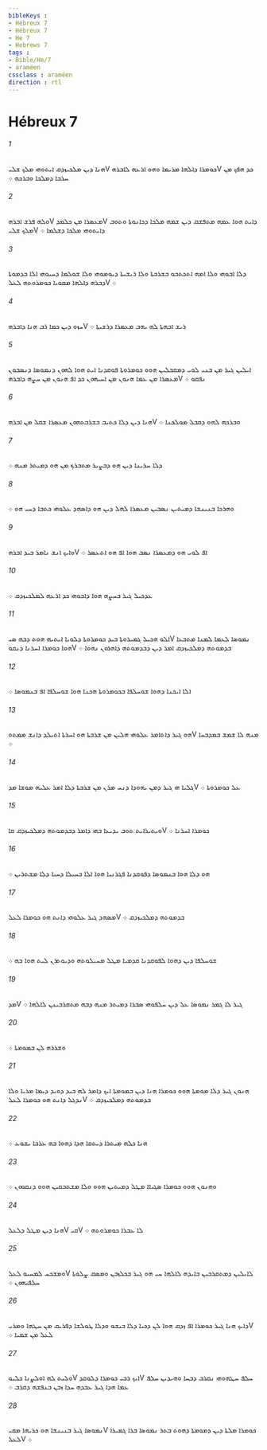 ```yaml
---
bibleKeys : 
- Hébreux 7
- Hébreux 7
- He 7
- Hebrews 7
tags : 
- Bible/He/7
- araméen
cssclass : araméen
direction : rtl
---
```


# Hébreux 7

###### 1
ܗܢܐ ܕܝܢ ܡܠܟܝܙܕܩ ܐܝܬܘܗܝ ܡܠܟ ܫܠܝV ܟܘܡܪܐ ܕܐܠܗܐ ܡܪܝܡܐ ܘܗܘ ܐܪܥܗ ܠܐܒܪܗV ܟܕ ܗܦܟ ܡܢ ܚܪܒܐ ܕܡܠܟܐ ܘܒܪܟܗ ܀
###### 2
ܘܠܗ ܦܪܫ ܐܒܪܗV ܡܥܤܪܐ ܡܢ ܟܠܡܕV ܕܐܝܬ ܗܘܐ ܥܡܗ ܡܬܦܫܩ ܕܝܢ ܫܡܗ ܡܠܟܐ ܕܟܐܢܘܬܐ ܘܬܘܒ ܡܠܟ ܫܠܝV ܕܐܝܬܘܗܝ ܡܠܟܐ ܕܫܠܡܐ ܀
###### 3
ܕܠܐ ܐܒܘܗܝ ܘܠܐ ܐܡܗ ܐܬܟܬܒܘ ܒܫܪܒܬܐ ܘܠܐ ܪܝܫܝܬܐ ܕܝܘܡܘܗܝ ܘܠܐ ܫܘܠܡܐ ܕܚܝܘܗܝ ܐܠܐ ܒܕܡܘܬܐ ܕܒܪܗ ܕܐܠܗܐ ܡܩܘܝܐ ܟܘܡܪܘܬܗ ܠܥܠV ܀
###### 4
ܚܙܘ ܕܝܢ ܟܡܐ ܪܒ ܗܢܐ ܕܐܒܪܗV ܪܝܫ ܐܒܗܬܐ ܠܗ ܝܗܒ ܡܥܤܪܐ ܕܪܫܝܬܐ ܀
###### 5
ܐܝܠܝܢ ܓܝܪ ܡܢ ܒܢܝ ܠܘܝ ܕܡܩܒܠܝܢ ܗܘܘ ܟܘܡܪܘܬܐ ܦܘܩܕܢܐ ܐܝܬ ܗܘܐ ܠܗܘܢ ܕܢܡܘܤܐ ܕܢܤܒܘܢ ܡܥܤܪܐ ܡܢ ܥܡܐ ܗܢܘܢ ܡܢ ܐܚܝܗܘܢ ܟܕ ܐܦ ܗܢܘܢ ܡܢ ܚܨܗ ܕܐܒܪܗV ܢܦܩܘ ܀
###### 6
ܗܢܐ ܕܝܢ ܕܠܐ ܟܬܝܒ ܒܫܪܒܬܗܘܢ ܡܥܤܪܐ ܫܩܠ ܡܢ ܐܒܪܗV ܘܒܪܟܗ ܠܗܘ ܕܩܒܠ ܡܘܠܟܢܐ ܀
###### 7
ܕܠܐ ܚܪܝܢܐ ܕܝܢ ܗܘ ܕܒܨܝܪ ܡܬܒܪܟ ܡܢ ܗܘ ܕܡܝܬܪ ܡܢܗ ܀
###### 8
ܘܗܪܟܐ ܒܢܝܢܫܐ ܕܡܝܬܝܢ ܢܤܒܝܢ ܡܥܤܪܐ ܠܗܠ ܕܝܢ ܗܘ ܕܐܤܗܕ ܥܠܘܗܝ ܟܬܒܐ ܕܚܝ ܗܘ ܀
###### 9
ܘܐܝܟ ܐܢܫ ܢܐܡܪ ܒܝܕ ܐܒܪܗV ܐܦ ܠܘܝ ܗܘ ܕܡܥܤܪܐ ܢܤܒ ܗܘܐ ܐܦ ܗܘ ܐܬܥܤܪ ܀
###### 10
ܥܕܟܝܠ ܓܝܪ ܒܚܨܗ ܗܘܐ ܕܐܒܘܗܝ ܟܕ ܐܪܥܗ ܠܡܠܟܝܙܕܩ ܀
###### 11
ܐܠܘ ܗܟܝܠ ܓܡܝܪܘܬܐ ܒܝܕ ܟܘܡܪܘܬܐ ܕܠܘܝܐ ܐܝܬܝܗ ܗܘܬ ܕܒܗ ܤܝV ܢܡܘܤܐ ܠܥܡܐ ܠܡܢܐ ܡܬܒܥܐ ܗܘܐ ܟܘܡܪܐ ܐܚܪܢܐ ܕܢܩܘV ܒܕܡܘܬܗ ܕܡܠܟܝܙܕܩ ܐܡܪ ܕܝܢ ܕܒܕܡܘܬܗ ܕܐܗܪܘܢ ܢܗܘܐ ܀
###### 12
ܐܠܐ ܐܝܟܢܐ ܕܗܘܐ ܫܘܚܠܦܐ ܒܟܘܡܪܘܬܐ ܗܟܢܐ ܗܘܐ ܫܘܚܠܦܐ ܐܦ ܒܢܡܘܤܐ ܀
###### 13
ܗܘ ܓܝܪ ܕܐܬܐܡܪ ܥܠܘܗܝ ܗܠܝܢ ܡܢ ܫܪܒܬܐ ܗܘ ܐܚܪܬܐ ܐܬܝܠܕ ܕܐܢܫ ܡܡܬܘV ܡܢܗ ܠܐ ܫܡܫ ܒܡܕܒܚܐ ܀
###### 14
ܓܠܝܐ ܗܝ ܓܝܪ ܕܡܢ ܝܗܘܕܐ ܕܢܚ ܡܪܢ ܡܢ ܫܪܒܬܐ ܕܠܐ ܐܡܪ ܥܠܝܗ ܡܘܫܐ ܡܕV ܥܠ ܟܘܡܪܘܬܐ ܀
###### 15
ܘܝܬܝܪܐܝܬ ܬܘܒ ܝܕܝܥܐ ܒܗܝ ܕܐܡܪ ܕܒܕܡܘܬܗ ܕܡܠܟܝܙܕܩ ܩܐV ܟܘܡܪܐ ܐܚܪܢܐ ܀
###### 16
ܗܘ ܕܠܐ ܗܘܐ ܒܢܡܘܤܐ ܕܦܘܩܕܢܐ ܦܓܪܢܝܐ ܗܘܐ ܐܠܐ ܒܚܝܠܐ ܕܚܝܐ ܕܠܐ ܡܫܬܪܝܢ ܀
###### 17
ܡܤܗܕ ܓܝܪ ܥܠܘܗܝ ܕܐܢܬ ܗܘ ܟܘܡܪܐ ܠܥܠV ܒܕܡܘܬܗ ܕܡܠܟܝܙܕܩ ܀
###### 18
ܫܘܚܠܦܐ ܕܝܢ ܕܗܘܐ ܠܦܘܩܕܢܐ ܩܕܡܝܐ ܡܛܠ ܡܚܝܠܘܬܗ ܘܕܝܘܬܪܢ ܠܝܬ ܗܘܐ ܒܗ ܀
###### 19
ܡܕV ܓܝܪ ܠܐ ܓܡܪ ܢܡܘܤܐ ܥܠ ܕܝܢ ܚܠܦܘܗܝ ܤܒܪܐ ܕܡܝܬܪ ܡܢܗ ܕܒܗ ܡܬܩܪܒܝܢܢ ܠܐܠܗܐ ܀
###### 20
ܘܫܪܪܗ ܠܢ ܒܡܘܡܬܐ ܀
###### 21
ܗܢܘܢ ܓܝܪ ܕܠܐ ܡܘܡܬܐ ܗܘܘ ܟܘܡܪܐ ܗܢܐ ܕܝܢ ܒܡܘܡܬܐ ܐܝܟ ܕܐܡܪ ܠܗ ܒܝܕ ܕܘܝܕ ܕܝܡܐ ܡܪܝܐ ܘܠܐ ܢܕܓܠ ܕܐܢܬ ܗܘ ܟܘܡܪܐ ܠܥܠV ܒܕܡܘܬܗ ܕܡܠܟܝܙܕܩ ܀
###### 22
ܗܢܐ ܟܠܗ ܡܝܬܪܐ ܕܝܬܩܐ ܗܕܐ ܕܗܘܐ ܒܗ ܥܪܒܐ ܝܫܘܥ ܀
###### 23
ܘܗܢܘܢ ܗܘܘ ܟܘܡܪܐ ܤܓܝܐܐ ܡܛܠ ܕܡܝܬܝܢ ܗܘܘ ܘܠܐ ܡܫܬܒܩܝܢ ܗܘܘ ܕܢܩܘܘܢ ܀
###### 24
ܗܢܐ ܕܝܢ ܡܛܠ ܕܠܥܠV ܩܝV ܠܐ ܥܒܪܐ ܟܘܡܪܘܬܗ ܀
###### 25
ܘܡܫܟܚ ܠܡܚܝܘ ܠܥܠV ܠܐܝܠܝܢ ܕܡܬܩܪܒܝܢ ܒܐܝܕܗ ܠܐܠܗܐ ܚܝ ܗܘ ܓܝܪ ܒܟܠܙܒܢ ܘܡܤܩ ܨܠܘܬܐ ܚܠܦܝܗܘܢ ܀
###### 26
ܕܐܝܟ ܗܢܐ ܓܝܪ ܟܘܡܪܐ ܐܦ ܙܕܩ ܗܘܐ ܠܢ ܕܟܝܐ ܕܠܐ ܒܝܫܘ ܘܕܠܐ ܛܘܠܫܐ ܕܦܪܝܩ ܡܢ ܚܛܗܐ ܘܡܪܝV ܠܥܠ ܡܢ ܫܡܝܐ ܀
###### 27
ܘܠܝܬ ܠܗ ܐܘܠܨܢܐ ܟܠܝܘV ܐܝܟ ܪܒܝ ܟܘܡܪܐ ܕܠܘܩܕV ܚܠܦ ܚܛܗܘܗܝ ܢܩܪܒ ܕܒܚܐ ܘܗܝܕܝܢ ܚܠܦ ܥܡܐ ܗܕܐ ܓܝܪ ܥܒܕܗ ܚܕܐ ܙܒܢ ܒܢܦܫܗ ܕܩܪܒ ܀
###### 28
ܢܡܘܤܐ ܓܝܪ ܒܢܝܢܫܐ ܗܘ ܟܪܝܗܐ ܡܩܝV ܟܘܡܪܐ ܡܠܬܐ ܕܝܢ ܕܡܘܡܬܐ ܕܗܘܬ ܒܬܪ ܢܡܘܤܐ ܒܪܐ ܓܡܝܪܐ ܠܥܠV ܀
